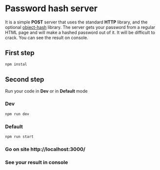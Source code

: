 # Password hash server

It is a simple <strong>POST</strong> server that uses the standard <strong>HTTP</strong> library, and the optional <a href="https://www.npmjs.com/package/object-hash" target="_blank">object-hash</a> library.
The server gets your password from a regular HTML page and will make a hashed password out of it.
It will be difficult to crack. You can see the result on console.

## First step

```javascript
npm instal
```

## Second step

Run your code in <strong>Dev</strong> or in <strong>Default</strong> mode

### Dev

```javascript
npm run dev
```

### Default

```javascript
npm run start
```

### Go on site http://localhost:3000/
### See your result in <strong>console</strong>
